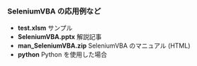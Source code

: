 ### SeleniumVBA の応用例など

* **test.xlsm** サンプル
* **SeleniumVBA.pptx** 解説記事
* **man_SeleniumVBA.zip** SeleniumVBA のマニュアル (HTML)
* **python** Python を使用した場合
